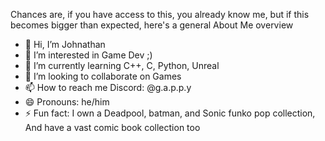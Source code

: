 Chances are, if you have access to this, you already know me, but if this
becomes bigger than expected, here's a general About Me overview
- 👋 Hi, I’m Johnathan
- 👀 I’m interested in Game Dev ;)
- 🌱 I’m currently learning C++, C, Python, Unreal
- 💞️ I’m looking to collaborate on Games
- 📫 How to reach me Discord: @g.a.p.p.y
- 😄 Pronouns: he/him
- ⚡ Fun fact: I own a Deadpool, batman, and Sonic funko pop collection, And have a vast
                comic book collection too

<!---
JohnathanwithanH/JohnathanwithanH is a ✨ special ✨ repository because its `README.md` (this file) appears on your GitHub profile.
You can click the Preview link to take a look at your changes.
--->
